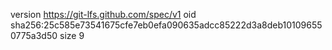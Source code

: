 version https://git-lfs.github.com/spec/v1
oid sha256:25c585e73541675cfe7eb0efa090635adcc85222d3a8deb101096550775a3d50
size 9
